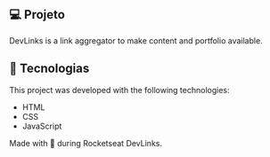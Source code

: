 ## 💻 Projeto

DevLinks is a link aggregator to make content and portfolio available.

## 🚀 Tecnologias

This project was developed with the following technologies:

- HTML
- CSS
- JavaScript

Made with 💜 during Rocketseat DevLinks.
